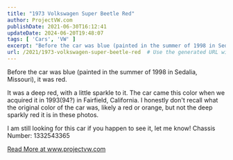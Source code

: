 ```yaml
---
title: "1973 Volkswagen Super Beetle Red"
author: ProjectVW.com
publishDate: 2021-06-30T16:12:41
updateDate: 2024-06-20T19:48:07
tags: [ 'Cars', 'VW' ]
excerpt: "Before the car was blue (painted in the summer of 1998 in Sedalia, Missouri), it was red.  It was a deep red, with a little sparkle to it. The car came this color when we acquired it in 1993(94?) in Fairfield, California. I honestly don&#39;t recall what the original color of the car was, likely a red or orange, but not the deep sparkly red it is in these photos.  These photos were most likely taken after I had washed the car out in front of the Lambda Chi Alpha Fraternity house in Rolla, Missouri.  You can see the bra that I had on the car, I believe it was on it when we acquired the car. When was the last time you saw a bra on a car? If you need one for a Porsche Boxster I happen to have one, new in box here in my basement.  If you look closely at the hubcaps, you can see I painted them. I completely forgot I did that until looking at these photos. You&#39;ll also see a silver pinstripe on the car, it is just vinyl, something acquired from an autoparts store and applied. That was most likely the first vinyl I ever applied to a car, lots more since.  I am still looking for this car if you happen to see it, let me know! Chassis Number: 1332543365 "
url: /2021/1973-volkswagen-super-beetle-red  # Use the generated URL with year
---
```

<p>Before the car was blue (painted in the summer of 1998 in Sedalia, Missouri), it was red.</p>  <p>It was a deep red, with a little sparkle to it. The car came this color when we acquired it in 1993(94?) in Fairfield, California. I honestly don&#39;t recall what the original color of the car was, likely a red or orange, but not the deep sparkly red it is in these photos.</p>  <p>I am still looking for this car if you happen to see it, let me know! Chassis Number: 1332543365</p>  <p><a href="https://www.projectvw.com/1973-volkswagen-super-beetle-red">Read More at www.projectvw.com</a></p> 

